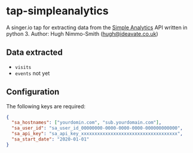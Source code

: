 # tap-simpleanalytics

A singer.io tap for extracting data from the [Simple Analytics](https://www.simpleanalytics.com) API written in python 3.
Author: Hugh Nimmo-Smith (hugh@ideavate.co.uk)

## Data extracted

- `visits`
- `events` not yet

## Configuration

The following keys are required:

```json
{
  "sa_hostnames": ["yourdomin.com", "sub.yourdomain.com"],
  "sa_user_id": "sa_user_id_00000000-0000-0000-0000-000000000000",
  "sa_api_key": "sa_api_key_xxxxxxxxxxxxxxxxxxxxxxxxxxxxxxxxxxxx",
  "sa_start_date": "2020-01-01"
}
```

